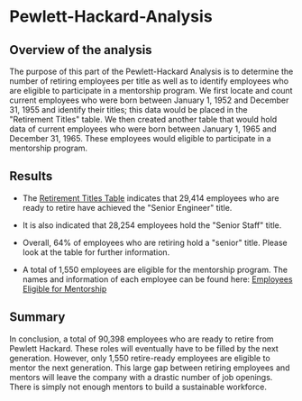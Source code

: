 # Pewlett-Hackard-Analysis


## Overview of the analysis
The purpose of this part of the  Pewlett-Hackard Analysis is to determine the number of retiring employees per title as well as to identify employees who are eligible to participate in a mentorship program. We first locate and count current employees who were born between January 1, 1952 and December 31, 1955 and identify their titles; this data would be placed in the "Retirement Titles" table. We then created another table that would hold data of current employees who were born between January 1, 1965 and December 31, 1965. These employees would eligible to participate in a mentorship program.



## Results
- The [Retirement Titles Table](Data/retiring_titles.csv) indicates that 29,414 employees who are ready to retire have achieved the "Senior Engineer" title. 
- It is also indicated that 28,254 employees hold the "Senior Staff" title. 
- Overall, 64% of employees who are retiring hold a "senior" title. Please look at the table for further information. 

- A total of 1,550 employees are eligible for the mentorship program. The names and information of each employee can be found here: [Employees Eligible for Mentorship](Data/mentor_eligibility.csv)

## Summary
In conclusion, a total of 90,398 employees who are ready to retire from Pewlett Hackard. These roles will eventually have to be filled by the next generation. However, only 1,550 retire-ready employees are eligible to mentor the next generation. This large gap between retiring employees and mentors will leave the company with a drastic number of job openings. There is simply not enough mentors to build a sustainable workforce. 
